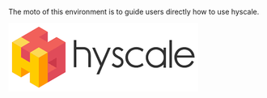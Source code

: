 The moto of this environment is to guide users directly how to use hyscale.









![Katacoda Logo](./assets/hys.png)
